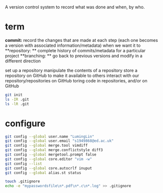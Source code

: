 A version control system to record what was done and when, by who.

# term
**commit:** record the changes that are made at each step (each one becomes a version with associated information/metadata) when we want it to
**repository: ** complete history of commits/metadata for a particular project
**branching: ** go back to previous versions and modify in a different direction



set up a repository
manipulate the contents of a repository
store a repository on GitHub to make it available to others
interact with our repository/repositories on GitHub
toring code in repositories, and/or on GitHub


```bash
git init
ls -IR .git
ls -lR .git
```
# configure
```bash
git config --global user.name "LumingLin"
git config --global user.email "s1949868@ed.ac.uk"
git config --global merge.tool vimdiff
git config --global merge.conflictstyle diff3
git config --global mergetool.prompt false
git config --global core.editor "vim -w"
git config --list
git config --global core.autocrlf inuput
git config --global alias.st status

```

```bash
touch .gitignore
echo -e "mypasswordsfile\n*.pdf\n*.c\n*.log" >> .gitignore
```
<!--stackedit_data:
eyJoaXN0b3J5IjpbMTM2MDAwMDkzMiwxNzY0MjAzNzUsLTczNj
QyMTIzOCwtMTA3MjgxMDk2MiwyMTIxNTM1MDIyLDEyMTQzNDIz
NzEsLTEzMzk4MzcyNTYsLTU1MTIwMDAxLC0yMDExOTU0NDAwLD
E4MTE4OTE1OSwxNjUwMzk0MDg3LC03ODg5NDQxNTIsMTQ5NDkz
NzY1MiwyOTUyNzYxNTAsMTY0NTM1ODA0NywtNzcxMjc2NjY0LD
I0MTYwNDI0MCwtMTk1Mjc2MTU1OCw4NTQxOTM3MTksMTYwMjk3
Mjc5N119
-->